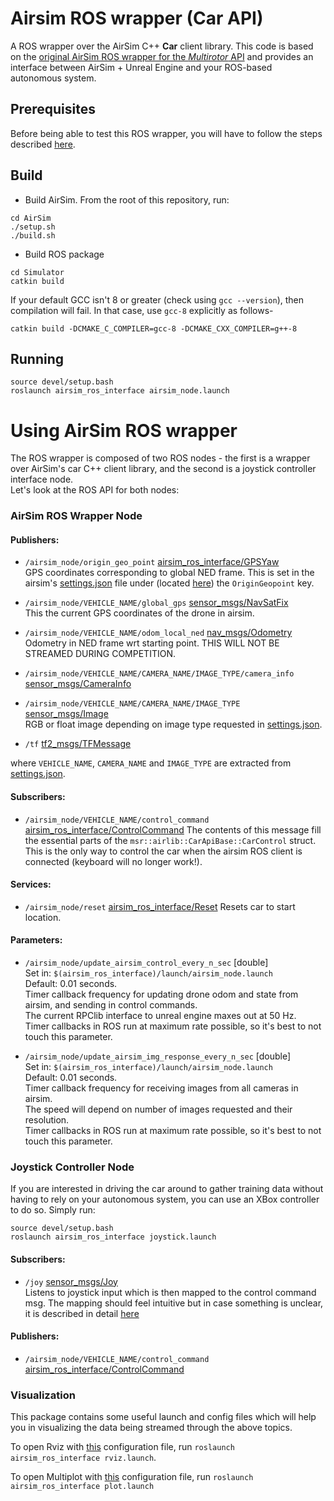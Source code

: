 # Airsim ROS wrapper (Car API)

A ROS wrapper over the AirSim C++ **Car** client library. This code is based on the [original AirSim ROS wrapper for the *Multirotor* API](https://github.com/microsoft/AirSim/tree/master/ros/src/airsim_ros_interface) and provides an interface between AirSim + Unreal Engine and your ROS-based autonomous system. 

## Prerequisites

Before being able to test this ROS wrapper, you will have to follow the steps described [here](../../../docs/get-ready-to-develop.md).

##  Build
- Build AirSim. From the root of this repository, run:
```
cd AirSim
./setup.sh
./build.sh
```
- Build ROS package

```
cd Simulator
catkin build
```

If your default GCC isn't 8 or greater (check using `gcc --version`), then compilation will fail. In that case, use `gcc-8` explicitly as follows-

```
catkin build -DCMAKE_C_COMPILER=gcc-8 -DCMAKE_CXX_COMPILER=g++-8
```

## Running
```
source devel/setup.bash
roslaunch airsim_ros_interface airsim_node.launch
```

# Using AirSim ROS wrapper
The ROS wrapper is composed of two ROS nodes - the first is a wrapper over AirSim's car C++ client library, and the second is a joystick controller interface node.    
Let's look at the ROS API for both nodes: 

### AirSim ROS Wrapper Node
#### Publishers:
- `/airsim_node/origin_geo_point` [airsim_ros_interface/GPSYaw](msg/GPSYaw.msg)   
GPS coordinates corresponding to global NED frame. This is set in the airsim's [settings.json](https://microsoft.github.io/AirSim/docs/settings/) file under (located [here](../../../UE4Project/Plugins/AirSim/Settings/settings.json)) the `OriginGeopoint` key. 
  
- `/airsim_node/VEHICLE_NAME/global_gps` [sensor_msgs/NavSatFix](https://docs.ros.org/api/sensor_msgs/html/msg/NavSatFix.html)   
This the current GPS coordinates of the drone in airsim. 

- `/airsim_node/VEHICLE_NAME/odom_local_ned` [nav_msgs/Odometry](https://docs.ros.org/api/nav_msgs/html/msg/Odometry.html)   
Odometry in NED frame wrt starting point.  THIS WILL NOT BE STREAMED DURING COMPETITION.
 
- `/airsim_node/VEHICLE_NAME/CAMERA_NAME/IMAGE_TYPE/camera_info` [sensor_msgs/CameraInfo](https://docs.ros.org/api/sensor_msgs/html/msg/CameraInfo.html)

- `/airsim_node/VEHICLE_NAME/CAMERA_NAME/IMAGE_TYPE` [sensor_msgs/Image](https://docs.ros.org/api/sensor_msgs/html/msg/Image.html)   
  RGB or float image depending on image type requested in [settings.json](../../../UE4Project/Plugins/AirSim/Settings/settings.json).

- `/tf` [tf2_msgs/TFMessage](https://docs.ros.org/api/tf2_msgs/html/msg/TFMessage.html)

where `VEHICLE_NAME`, `CAMERA_NAME` and `IMAGE_TYPE` are extracted from [settings.json](../../../UE4Project/Plugins/AirSim/Settings/settings.json).

#### Subscribers: 
- `/airsim_node/VEHICLE_NAME/control_command` [airsim_ros_interface/ControlCommand](msg/ControlCommand.msg) 
The contents of this message fill the essential parts of the `msr::airlib::CarApiBase::CarControl` struct. This is the only way to control the car when the airsim ROS client is connected (keyboard will no longer work!).

#### Services:

- `/airsim_node/reset` [airsim_ros_interface/Reset](srv/Empty.html)
 Resets car to start location.

#### Parameters:
- `/airsim_node/update_airsim_control_every_n_sec` [double]   
  Set in: `$(airsim_ros_interface)/launch/airsim_node.launch`   
  Default: 0.01 seconds.    
  Timer callback frequency for updating drone odom and state from airsim, and sending in control commands.    
  The current RPClib interface to unreal engine maxes out at 50 Hz.   
  Timer callbacks in ROS run at maximum rate possible, so it's best to not touch this parameter. 

- `/airsim_node/update_airsim_img_response_every_n_sec` [double]   
  Set in: `$(airsim_ros_interface)/launch/airsim_node.launch`   
  Default: 0.01 seconds.    
  Timer callback frequency for receiving images from all cameras in airsim.    
  The speed will depend on number of images requested and their resolution.   
  Timer callbacks in ROS run at maximum rate possible, so it's best to not touch this parameter. 

### Joystick Controller Node 

If you are interested in driving the car around to gather training data without having to rely on your autonomous system, you can use an XBox controller to do so. Simply run:

```
source devel/setup.bash
roslaunch airsim_ros_interface joystick.launch
```

#### Subscribers:
- `/joy` [sensor_msgs/Joy](https://github.com/microsoft/AirSim/tree/master/ros/src/airsim_ros_interface/msg/GPSYaw.msg)   
  Listens to joystick input which is then mapped to the control command msg. The mapping should feel intuitive but in case something is unclear, it is described in detail [here](src/joystick.cpp) 

#### Publishers:
- `/airsim_node/VEHICLE_NAME/control_command` [airsim_ros_interface/ControlCommand](msg/ControlCommand.msg) 

### Visualization
This package contains some useful launch and config files which will help you in visualizing the data being streamed through the above topics.

To open Rviz with [this](config/rviz/default.rviz) configuration file, run `roslaunch airsim_ros_interface rviz.launch`.

To open Multiplot with [this](config/multiplot/multiplot.xml) configuration file, run `roslaunch airsim_ros_interface plot.launch`


